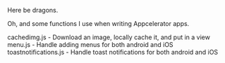 Here be dragons.

Oh, and some functions I use when writing Appcelerator apps. 

cachedimg.js - Download an image, locally cache it, and put in a view
menu.js - Handle adding menus for both android and iOS
toastnotifications.js - Handle toast notifications for both android and iOS
